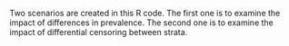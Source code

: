 Two scenarios are created in this R code. The first one is to examine the impact of differences in prevalence. The second one is to examine the impact of differential censoring between strata. 

